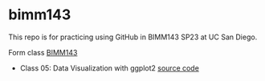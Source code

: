 # bimm143
This repo is for practicing using GitHub in BIMM143 SP23 at UC San Diego.

Form class [BIMM143](https://bioboot.github.io/bimm143_S23/)

- Class 05: Data Visualization with ggplot2 [source code](https://github.com/qqTina/bimm143/blob/main/Lab5/Lab5_data_visualization.qmd) 
